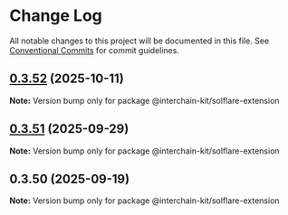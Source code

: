 # Change Log

All notable changes to this project will be documented in this file.
See [Conventional Commits](https://conventionalcommits.org) for commit guidelines.

## [0.3.52](https://github.com/interchain-kit/solflare-extension/compare/@interchain-kit/solflare-extension@0.3.51...@interchain-kit/solflare-extension@0.3.52) (2025-10-11)

**Note:** Version bump only for package @interchain-kit/solflare-extension

## [0.3.51](https://github.com/interchain-kit/solflare-extension/compare/@interchain-kit/solflare-extension@0.3.50...@interchain-kit/solflare-extension@0.3.51) (2025-09-29)

**Note:** Version bump only for package @interchain-kit/solflare-extension

## 0.3.50 (2025-09-19)

**Note:** Version bump only for package @interchain-kit/solflare-extension
